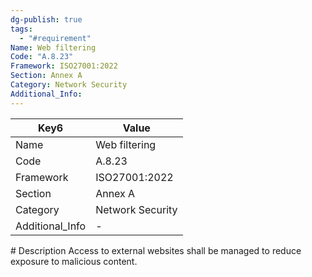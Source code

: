 ```yaml
---
dg-publish: true
tags:
  - "#requirement"
Name: Web filtering
Code: "A.8.23"
Framework: ISO27001:2022
Section: Annex A
Category: Network Security
Additional_Info: 
---
```


<div><table class="dataview table-view-table"><thead class="table-view-thead"><tr class="table-view-tr-header"><th class="table-view-th"><span>Key</span><span class="dataview small-text">6</span></th><th class="table-view-th"><span>Value</span></th></tr></thead><tbody class="table-view-tbody"><tr><td><span>Name</span></td><td><span>Web filtering</span></td></tr><tr><td><span>Code</span></td><td><span>A.8.23</span></td></tr><tr><td><span>Framework</span></td><td><span>ISO27001:2022</span></td></tr><tr><td><span>Section</span></td><td><span>Annex A</span></td></tr><tr><td><span>Category</span></td><td><span>Network Security</span></td></tr><tr><td><span>Additional_Info</span></td><td><span>-</span></td></tr></tbody></table></div>
# Description
Access to external websites shall be managed to reduce exposure to malicious content.
